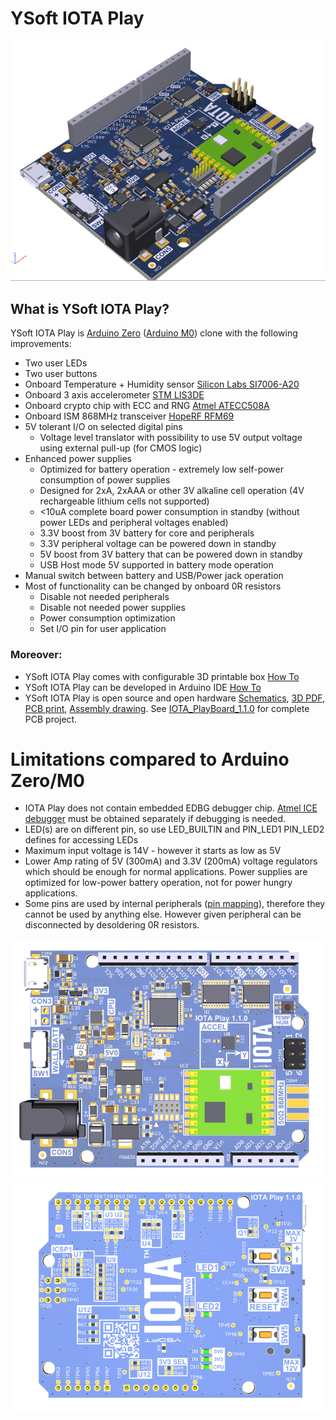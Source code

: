 # YSoft IOTA Play
![IOTA Play](https://github.com/ysoftiota/yi-play/blob/master/IOTA%20Play.png)

## What is YSoft IOTA Play?

YSoft IOTA Play is [Arduino Zero](https://www.arduino.cc/en/Main/ArduinoBoardZero) ([Arduino M0](http://www.arduino.org/products/boards/arduino-m0)) clone with the following improvements:
* Two user LEDs
* Two user buttons
* Onboard Temperature + Humidity sensor [Silicon Labs SI7006-A20](https://www.silabs.com/products/sensors/humidity-sensors/Pages/si7013-20-21.aspx)
* Onboard 3 axis accelerometer [STM LIS3DE](http://www.st.com/en/mems-and-sensors/lis3de.html)
* Onboard crypto chip with ECC and RNG [Atmel ATECC508A](http://www.atmel.com/devices/atecc508a.aspx)
* Onboard ISM 868MHz transceiver [HopeRF RFM69](http://www.hoperf.com/rf_transceiver/modules/RFM69HW.html)
* 5V tolerant I/O on selected digital pins
  * Voltage level translator with possibility to use 5V output voltage using external pull-up (for CMOS logic)
* Enhanced power supplies
  * Optimized for battery operation - extremely low self-power consumption of power supplies
  * Designed for 2xA, 2xAAA or other 3V alkaline cell operation (4V rechargeable lithium cells not supported)
  * <10uA complete board power consumption in standby (without power LEDs and peripheral voltages enabled)
  * 3.3V boost from 3V battery for core and peripherals
  * 3.3V peripheral voltage can be powered down in standby
  * 5V boost from 3V battery that can be powered down in standby
  * USB Host mode 5V supported in battery mode operation
* Manual switch between battery and USB/Power jack operation
* Most of functionality can be changed by onboard 0R resistors
  * Disable not needed peripherals
  * Disable not needed power supplies
  * Power consumption optimization
  * Set I/O pin for user application

### Moreover:
* YSoft IOTA Play comes with configurable 3D printable box [How To](https://github.com/ysoftiota/yi-play/blob/master/Box/README.md)
* YSoft IOTA Play can be developed in Arduino IDE [How To](https://github.com/ysoftiota/yi-play-arduino)
* YSoft IOTA Play is open source and open hardware [Schematics](https://github.com/ysoftiota/yi-play/raw/master/IOTA_PlayBoard_1.1.0/Project%20Outputs%20for%20IOTA_PlayBoard_1.1.0/Schematic%20Print/IOTA_PlayBoard_1.1.0%20-%20Schematic%20Prints%20-%20Devel.PDF), [3D PDF](https://github.com/ysoftiota/yi-play/raw/master/IOTA_PlayBoard_1.1.0/Project%20Outputs%20for%20IOTA_PlayBoard_1.1.0/3D%20View/IOTA_PlayBoard_1.1.0%20-%20Export%20PDF3D%20-%20Devel.PDF), [PCB print](https://github.com/ysoftiota/yi-play/raw/master/IOTA_PlayBoard_1.1.0/Project%20Outputs%20for%20IOTA_PlayBoard_1.1.0/PCB%20Print/IOTA_PlayBoard_1.1.0%20-%20PCB%20Prints%20-%20Devel.PDF), [Assembly drawing](https://github.com/ysoftiota/yi-play/raw/master/IOTA_PlayBoard_1.1.0/Project%20Outputs%20for%20IOTA_PlayBoard_1.1.0/PCB%20Print/IOTA_PlayBoard_1.1.0%20-%20Assembly%20Drawings%20-%20Devel.PDF). See [IOTA_PlayBoard_1.1.0](https://github.com/ysoftiota/yi-play/tree/master/IOTA_PlayBoard_1.1.0) for complete PCB project.

# Limitations compared to Arduino Zero/M0
* IOTA Play does not contain embedded EDBG debugger chip. [Atmel ICE debugger](http://www.atmel.com/tools/atatmel-ice.aspx) must be obtained separately if debugging is needed.
* LED(s) are on different pin, so use LED_BUILTIN and PIN_LED1 PIN_LED2 defines for accessing LEDs
* Maximum input voltage is 14V - however it starts as low as 5V
* Lower Amp rating of 5V (300mA) and 3.3V (200mA) voltage regulators which should be enough for normal applications. Power supplies are optimized for low-power battery operation, not for power hungry applications.
* Some pins are used by internal peripherals ([pin mapping](https://github.com/ysoftiota/yi-play/wiki/PinMapping)), therefore they cannot be used by anything else. However given peripheral can be disconnected by desoldering 0R resistors.

![IOTA Play](https://github.com/ysoftiota/yi-play/blob/master/IOTA%20Play%20-%20top.png)
![IOTA Play](https://github.com/ysoftiota/yi-play/blob/master/IOTA%20Play%20-%20bottom.png)

